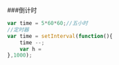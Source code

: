 ###倒计时
```javascript
var time = 5*60*60;//五小时
//定时器
var time = setInterval(function(){
    time --;
    var h = 
},1000);
```